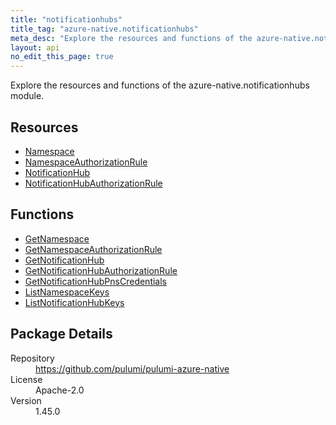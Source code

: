 ```yaml
---
title: "notificationhubs"
title_tag: "azure-native.notificationhubs"
meta_desc: "Explore the resources and functions of the azure-native.notificationhubs module."
layout: api
no_edit_this_page: true
---
```


<!-- WARNING: this file was generated by Pulumi Docs Generator. -->
<!-- Do not edit by hand unless you're certain you know what you are doing! -->

Explore the resources and functions of the azure-native.notificationhubs module.

<h2 id="resources">Resources</h2>
<ul class="api">
    <li><a href="namespace" title="Namespace"><span class="api-symbol api-symbol--resource"></span>Namespace</a></li>
    <li><a href="namespaceauthorizationrule" title="NamespaceAuthorizationRule"><span class="api-symbol api-symbol--resource"></span>NamespaceAuthorizationRule</a></li>
    <li><a href="notificationhub" title="NotificationHub"><span class="api-symbol api-symbol--resource"></span>NotificationHub</a></li>
    <li><a href="notificationhubauthorizationrule" title="NotificationHubAuthorizationRule"><span class="api-symbol api-symbol--resource"></span>NotificationHubAuthorizationRule</a></li>
</ul>

<h2 id="functions">Functions</h2>
<ul class="api">
    <li><a href="getnamespace" title="GetNamespace"><span class="api-symbol api-symbol--function"></span>GetNamespace</a></li>
    <li><a href="getnamespaceauthorizationrule" title="GetNamespaceAuthorizationRule"><span class="api-symbol api-symbol--function"></span>GetNamespaceAuthorizationRule</a></li>
    <li><a href="getnotificationhub" title="GetNotificationHub"><span class="api-symbol api-symbol--function"></span>GetNotificationHub</a></li>
    <li><a href="getnotificationhubauthorizationrule" title="GetNotificationHubAuthorizationRule"><span class="api-symbol api-symbol--function"></span>GetNotificationHubAuthorizationRule</a></li>
    <li><a href="getnotificationhubpnscredentials" title="GetNotificationHubPnsCredentials"><span class="api-symbol api-symbol--function"></span>GetNotificationHubPnsCredentials</a></li>
    <li><a href="listnamespacekeys" title="ListNamespaceKeys"><span class="api-symbol api-symbol--function"></span>ListNamespaceKeys</a></li>
    <li><a href="listnotificationhubkeys" title="ListNotificationHubKeys"><span class="api-symbol api-symbol--function"></span>ListNotificationHubKeys</a></li>
</ul>

<h2 id="package-details">Package Details</h2>
<dl class="package-details">
	<dt>Repository</dt>
	<dd><a href="https://github.com/pulumi/pulumi-azure-native">https://github.com/pulumi/pulumi-azure-native</a></dd>
	<dt>License</dt>
	<dd>Apache-2.0</dd>
	<dt>Version</dt>
	<dd>1.45.0</dd>
</dl>

